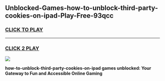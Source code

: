 
## Unblocked-Games-how-to-unblock-third-party-cookies-on-ipad-Play-Free-93qcc
<h3>
<a href="https://premium76.site?title=how-to-unblock-third-party-cookies-on-ipad&ref=23A">CLICK TO PLAY</a></h3>
<hr>

<h3>
<a href="https://premium76.site?title=how-to-unblock-third-party-cookies-on-ipad&ref=23A">CLICK 2 PLAY</a>
  
</h3>

<a href="https://premium76.site?title=how-to-unblock-third-party-cookies-on-ipad&ref=23A"><img src="https://clearcache.store/games.png"></a>


**how-to-unblock-third-party-cookies-on-ipad games unblocked: Your Gateway to Fun and Accessible Online Gaming**
